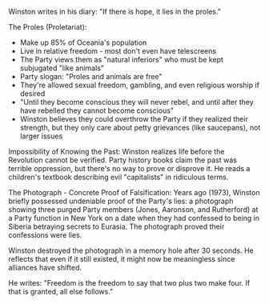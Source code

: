Winston writes in his diary: "If there is hope, it lies in the proles."

The Proles (Proletariat):
- Make up 85% of Oceania's population
- Live in relative freedom - most don't even have telescreens
- The Party views them as "natural inferiors" who must be kept subjugated "like animals"
- Party slogan: "Proles and animals are free"
- They're allowed sexual freedom, gambling, and even religious worship if desired
- "Until they become conscious they will never rebel, and until after they have rebelled they cannot become conscious"
- Winston believes they could overthrow the Party if they realized their strength, but they only care about petty grievances (like saucepans), not larger issues

Impossibility of Knowing the Past:
Winston realizes life before the Revolution cannot be verified. Party history books claim the past was terrible oppression, but there's no way to prove or disprove it. He reads a children's textbook describing evil "capitalists" in ridiculous terms.

The Photograph - Concrete Proof of Falsification:
Years ago (1973), Winston briefly possessed undeniable proof of the Party's lies: a photograph showing three purged Party members (Jones, Aaronson, and Rutherford) at a Party function in New York on a date when they had confessed to being in Siberia betraying secrets to Eurasia. The photograph proved their confessions were lies.

Winston destroyed the photograph in a memory hole after 30 seconds. He reflects that even if it still existed, it might now be meaningless since alliances have shifted.

He writes: "Freedom is the freedom to say that two plus two make four. If that is granted, all else follows."